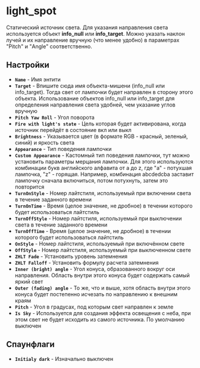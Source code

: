 ﻿# light_spot

Статический источник света. Для указания направления света используется объект **info_null** или **info_target**.
Можно указать наклон лучей и их направление вручную (что менее удобно) в параметрах "Pitch" и "Angle" соответственно.

## Настройки

- **`Name`** - Имя энтити
- **`Target`** - Впишите сюда имя объекта-мишени (info_null или info_target). Тогда свет от лампочки будет направлен в сторону этого объекта. Использование объектов info_null или info_target для определения направления света удобней, чем указание углов вручную
- **`Pitch Yaw Roll`** - Угол поворота
- **`Fire with light's state`** - Цель которая будет активирована, когда источник перейдёт в состояние вкл или выкл
- **`Brightness`** - Указывается цвет (в формате RGB - красный, зеленый, синий) и яркость света
- **`Appearance`** - Тип поведения лампочки
- **`Custom Appearance`** - Кастомный тип поведения лампочки, тут можно установить параметры мерцания лампочки. Для этого используются комбинации букв английского алфавита от a до z, где "a" - потухшая лампочка, "z" - горящая. Например, комбинация abcdedcba заставит лампочку сначала включиться, потом потухнуть, затем это повторится
- **`TurnOnStyle`** - Номер лайтстиля, используемый при включении света в течение заданного времени
- **`TurnOnTime`** - Время (целое значение, не дробное) в течении которого будет использоваться лайтстиль
- **`TurnOffStyle`** - Номер лайтстиля, используемый при выключении света в течение заданного времени
- **`TurnOffTime`** - Время (целое значение, не дробное) в течении которого будет использоваться лайтстиль
- **`OnStyle`** - Номер лайтстиля, используемый при включённом свете
- **`OffStyle`** - Номер лайтстиля, используемый при выключенном свете
- **`ZHLT Fade`** - Установить уровень затемнения
- **`ZHLT Falloff`** - Установить формулу расчета затемнения
- **`Inner (bright) angle`** -  Угол конуса, образованного вокруг оси направления. Область внутри этого конуса будет содержать самый яркий свет
- **`Outer (fading) angle`** - То же, что и выше, хотя область внутри этого конуса будет постепенно исчезать по направлению к внешним краям
- **`Pitch`** - Угол в градусах, под которым свет направлен к земле
- **`Is Sky`** - Используется для создания эффекта освещения с неба, при этом свет не будет исходить из самого источника. По умолчанию выключен

## Спаунфлаги

- **`Initialy dark`** - Изначально выключен

